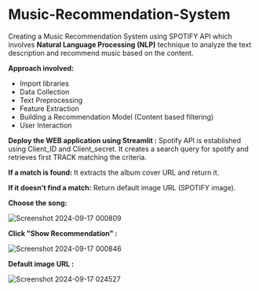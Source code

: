 # Music-Recommendation-System
Creating a Music Recommendation System using SPOTIFY API which involves **Natural Language Processing (NLP)** technique to analyze the text description and recommend music based on the content.

**Approach involved:**
* Import libraries
* Data Collection
* Text Preprocessing
* Feature Extraction
* Building a Recommendation Model (Content based filtering)
* User Interaction

**Deploy the WEB application using Streamlit :**
Spotify API is established using Client_ID and Client_secret.
It creates a search query for spotify and retrieves first TRACK matching the criteria.

**If a match is found:**
  It extracts the album cover URL and return it.
   
**If it doesn't find a match:**
  Return default image URL (SPOTIFY image).
  
**Choose the song:**
  
![Screenshot 2024-09-17 000809](https://github.com/user-attachments/assets/b0842f7b-b235-417e-9418-70ede80baef0)

**Click "Show Recommendation" :**

  ![Screenshot 2024-09-17 000846](https://github.com/user-attachments/assets/bb928a40-8c06-4ce8-a808-420912c86fc2)

**Default image URL :**

![Screenshot 2024-09-17 024527](https://github.com/user-attachments/assets/d1dd815e-dc5d-4221-8a1c-eccba1dd76d8)







